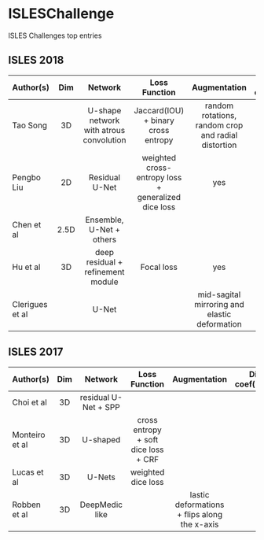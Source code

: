 # ISLESChallenge
ISLES Challenges top entries

## ISLES 2018

| Author(s)    | Dim            | Network        | Loss Function | Augmentation | Dice coef(%)|
| :---         |     :---:      |    :---:      |     :---:      |     :---:    |        ---: |
| Tao Song  | 3D    |  U-shape network with atrous convolution   |Jaccard(IOU) + binary cross  entropy |random rotations, random crop and radial distortion|55.86|
| Pengbo Liu    | 2D       | Residual U-Net      | weighted cross-entropy loss + generalized dice loss | yes| 55.23|
| Chen et al|2.5D | Ensemble,  U-Net + others| | | | 
| Hu et al| 3D | deep residual + refinement module| Focal loss|yes | 52.26| 
| Clerigues et al|  | U-Net| | mid-sagital mirroring and elastic deformation| | 


## ISLES 2017

| Author(s)    | Dim            | Network        | Loss Function | Augmentation | Dice coef(%)|
| :---         |     :---:      |    :---:      |     :---:      |     :---:    |        ---: |
| Choi et al | 3D| residual U-Net + SPP |  | | 31|
|Monteiro et al | 3D| U-shaped | cross entropy + soft dice loss + CRF | | 30|
|Lucas et al | 3D| U-Nets | weighted dice loss  | | 29|
|Robben et al | 3D| DeepMedic like |  | lastic deformations + flips along the x-axis| 27|
